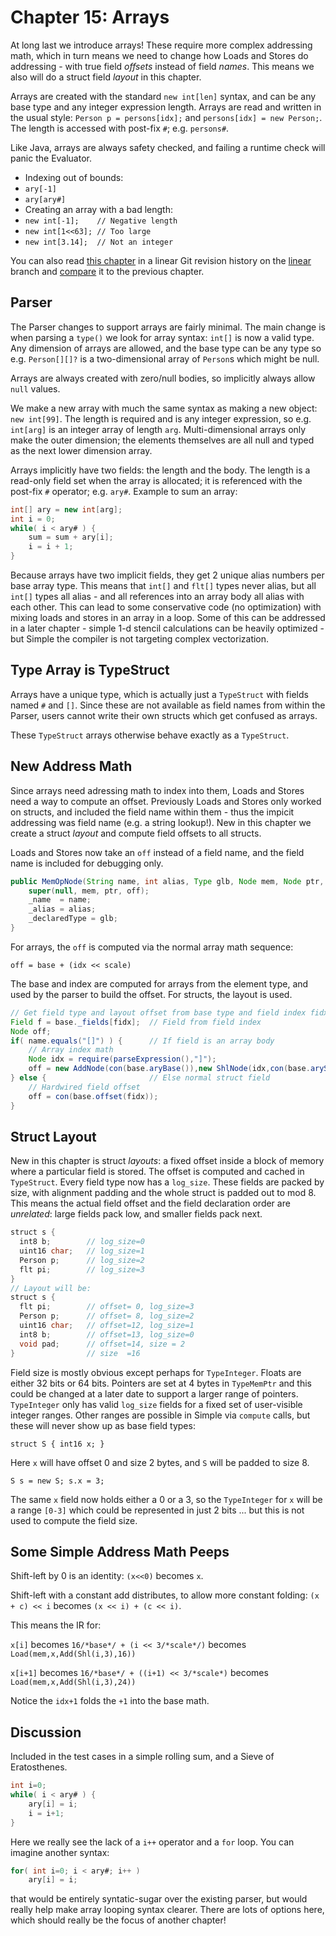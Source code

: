 # Chapter 15: Arrays

At long last we introduce arrays!  These require more complex addressing math,
which in turn means we need to change how Loads and Stores do addressing - 
with true field *offsets* instead of field *names*.  This means we also 
will do a struct field *layout* in this chapter.

Arrays are created with the standard `new int[len]` syntax, and can be any base
type and any integer expression length.  Arrays are read and written in the usual
style: `Person p = persons[idx];` and `persons[idx] = new Person;`. The length
is accessed with post-fix `#`; e.g. `persons#`.

Like Java, arrays are always safety checked, and failing a runtime check
will panic the Evaluator.

- Indexing out of bounds:
- `ary[-1]`
- `ary[ary#]`
- Creating an array with a bad length:
- `new int[-1];    // Negative length`
- `new int[1<<63]; // Too large`
- `new int[3.14];  // Not an integer`
 
You can also read [this chapter](https://github.com/SeaOfNodes/Simple/tree/linear-chapter15) in a linear Git revision history on the [linear](https://github.com/SeaOfNodes/Simple/tree/linear) branch and [compare](https://github.com/SeaOfNodes/Simple/compare/linear-chapter14...linear-chapter15) it to the previous chapter.

## Parser

The Parser changes to support arrays are fairly minimal.  The main change is
when parsing a `type()` we look for array syntax: `int[]` is now a valid type.
Any dimension of arrays are allowed, and the base type can be any type so
e.g. `Person[][]?` is a two-dimensional array of `Person`s which might be null.

Arrays are always created with zero/null bodies, so implicitly always allow
`null` values.

We make a new array with much the same syntax as making a new object: `new
int[99]`.  The length is required and is any integer expression, so
e.g. `int[arg]` is an integer array of length `arg`.  Multi-dimensional arrays
only make the outer dimension; the elements themselves are all null and typed
as the next lower dimension array.

Arrays implicitly have two fields: the length and the body.  The length is a
read-only field set when the array is allocated; it is referenced with the
post-fix `#` operator; e.g. `ary#`.  Example to sum an array:

```java
int[] ary = new int[arg];
int i = 0;
while( i < ary# ) { 
    sum = sum + ary[i]; 
    i = i + 1; 
}
```

Because arrays have two implicit fields, they get 2 unique alias numbers per
base array type.  This means that `int[]` and `flt[]` types never alias, but
all `int[]` types all alias - and all references into an array body all alias
with each other.  This can lead to some conservative code (no optimization)
with mixing loads and stores in an array in a loop.  Some of this can be
addressed in a later chapter - simple 1-d stencil calculations can be heavily
optimized - but Simple the compiler is not targeting complex vectorization.


## Type Array is TypeStruct

Arrays have a unique type, which is actually just a `TypeStruct` with fields
named `#` and `[]`.  Since these are not available as field names from within
the Parser, users cannot write their own structs which get confused as arrays.

These `TypeStruct` arrays otherwise behave exactly as a `TypeStruct`.


## New Address Math

Since arrays need adressing math to index into them, Loads and Stores need a
way to compute an offset.  Previously Loads and Stores only worked on structs,
and included the field name within them - thus the impicit addressing was field
name (e.g. a string lookup!).  New in this chapter we create a struct *layout*
and compute field offsets to all structs.

Loads and Stores now take an `off` instead of a field name, and the field
name is included for debugging only.  

```java
public MemOpNode(String name, int alias, Type glb, Node mem, Node ptr, Node off) {
    super(null, mem, ptr, off);
    _name  = name;
    _alias = alias;
    _declaredType = glb;
}
```

For arrays, the `off` is computed via the normal array math sequence:

  `off = base + (idx << scale)`

The base and index are computed for arrays from the element type, and used
by the parser to build the offset.  For structs, the layout is used.

```java
// Get field type and layout offset from base type and field index fidx
Field f = base._fields[fidx];  // Field from field index
Node off;
if( name.equals("[]") ) {      // If field is an array body
    // Array index math
    Node idx = require(parseExpression(),"]");
    off = new AddNode(con(base.aryBase()),new ShlNode(idx,con(base.aryScale())).peephole()).peephole();
} else {                       // Else normal struct field
    // Hardwired field offset
    off = con(base.offset(fidx));
}
```


## Struct Layout

New in this chapter is struct *layouts*: a fixed offset inside a block of
memory where a particular field is stored.  The offset is computed and cached
in `TypeStruct`.  Every field type now has a `log_size`.  These fields are
packed by size, with alignment padding and the whole struct is padded out to
mod 8.  This means the actual field offset and the field declaration order are
*unrelated*: large fields pack low, and smaller fields pack next.

```java
struct s {
  int8 b;        // log_size=0
  uint16 char;   // log_size=1
  Person p;      // log_size=2
  flt pi;        // log_size=3
}
// Layout will be:
struct s {
  flt pi;        // offset= 0, log_size=3
  Person p;      // offset= 8, log_size=2
  uint16 char;   // offset=12, log_size=1
  int8 b;        // offset=13, log_size=0
  void pad;      // offset=14, size = 2
}                // size  =16
```

Field size is mostly obvious except perhaps for `TypeInteger`.  Floats are
either 32 bits or 64 bits.  Pointers are set at 4 bytes in `TypeMemPtr` and
this could be changed at a later date to support a larger range of pointers.
`TypeInteger` only has valid `log_size` fields for a fixed set of user-visible
integer ranges.  Other ranges are possible in Simple via `compute` calls, but
these will never show up as base field types:

   `struct S { int16 x; }`

Here `x` will have offset 0 and size 2 bytes, and `S` will be padded to size 8.

   `S s = new S; s.x = 3;`

The same `x` field now holds either a 0 or a 3, so the `TypeInteger` for `x`
will be a range `[0-3]` which could be represented in just 2 bits ... but this is not used to compute the field size.


## Some Simple Address Math Peeps

Shift-left by 0 is an identity: `(x<<0)` becomes `x`.

Shift-left with a constant add distributes, to allow more constant folding:
`(x + c) << i` becomes `(x << i) + (c << i)`.

This means the IR for:

  `x[i]`  becomes  `16/*base*/ + (i << 3/*scale*/)`
  becomes `Load(mem,x,Add(Shl(i,3),16))`
  
  
  `x[i+1]` becomes `16/*base*/ + ((i+1) << 3/*scale*)` becomes
  `Load(mem,x,Add(Shl(i,3),24))`

Notice the `idx+1` folds the `+1` into the base math.

  
## Discussion

Included in the test cases in a simple rolling sum, and a Sieve of Eratosthenes.

```java
int i=0;
while( i < ary# ) {
    ary[i] = i;
    i = i+1;
}
```

Here we really see the lack of a `i++` operator and a `for` loop.  You can 
imagine another syntax:

```java
for( int i=0; i < ary#; i++ )
    ary[i] = i;
```

that would be entirely syntatic-sugar over the existing parser, but would
really help make array looping syntax clearer.  There are lots of options
here, which should really be the focus of another chapter!
